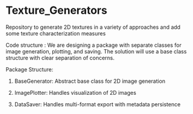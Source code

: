 # Texture_Generators
Repository to generate 2D textures in a variety of approaches and add some texture characterization measures

Code structure : 
We are designing a package with separate classes for image generation, plotting, and saving. The solution will use a base class structure with clear separation of concerns.

Package Structure:
1. BaseGenerator: Abstract base class for 2D image generation

2. ImagePlotter: Handles visualization of 2D images

3. DataSaver: Handles multi-format export with metadata persistence

